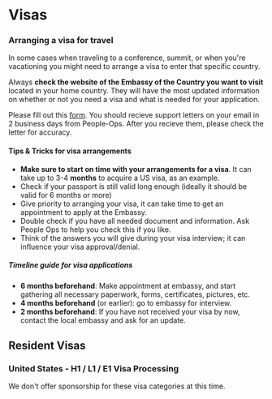 # Visas

### Arranging a visa for travel

In some cases when traveling to a conference, summit, or when you're vacationing you might need to arrange a visa to enter that specific country.

Always **check the website of the Embassy of the Country you want to visit** located in your home country. They will have the most updated information on whether or not you need a visa and what is needed for your application.

Please fill out this [form](https://docs.google.com/forms/d/e/1FAIpQLSf4jxAven_AjHLFruPEhLx5nxrfkyLHABgVji2yqdr8hhUHuQ/viewform). You should recieve support letters on your email in 2 business days from People-Ops. After you recieve them, please check the letter for accuracy.

#### Tips & Tricks for visa arrangements

- **Make sure to start on time with your arrangements for a visa**. It can take up to 3-4 **months** to acquire a US visa, as an example.
- Check if your passport is still valid long enough (ideally it should be valid for 6 months or more)
- Give priority to arranging your visa, it can take time to get an appointment to apply at the Embassy.
- Double check if you have all needed document and information. Ask People Ops to help you check this if you like.
- Think of the answers you will give during your visa interview; it can influence your visa approval/denial.

##### Timeline guide for visa applications

- **6 months beforehand**: Make appointment at embassy, and start gathering all necessary paperwork, forms, certificates, pictures, etc.   
- **4 months beforehand** (or earlier): go to embassy for interview.
- **2 months beforehand**: If you have not received your visa by now, contact the local embassy and ask for an update.


## Resident Visas

### United States - H1 / L1 / E1 Visa Processing

We don't offer sponsorship for these visa categories at this time.
